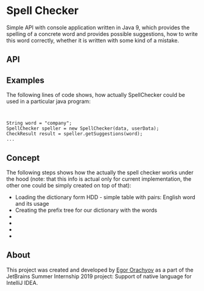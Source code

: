 # Spell Checker

Simple API with console application written in Java 9, which
provides the spelling of a concrete word and provides possible 
suggestions, how to write this word correctly, whether it is written
with some kind of a mistake.

## API

## Examples

The following lines of code shows, how actually SpellChecker 
could be used in a particular java program:

```$java

```

```$java

String word = "company";
SpellChecker speller = new SpellChecker(data, userData);
CheckResult result = speller.getSuggestions(word);
...

```

## Concept

The following steps shows how the actually the spell checker works 
under the hood (note: that this info is actual only for current 
implementation, the other one could be simply created on top of that):

* Loading the dictionary form HDD - simple table with pairs: English word and its usage
* Creating the prefix tree for our dictionary with the words
* 
*
*
*

## About

This project was created and developed by [Egor Orachyov](https://github.com/EgorOrachyov)
as a part of the JetBrains Summer Internship 2019 project: Support of native language for IntelliJ IDEA. 